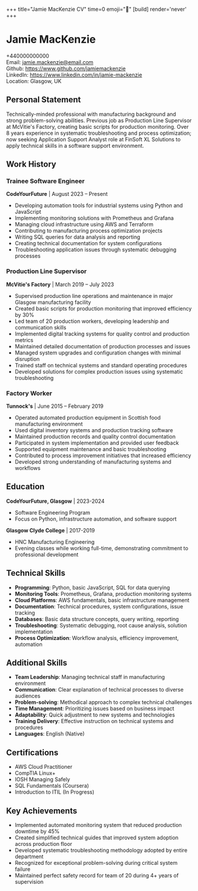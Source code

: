 +++
title="Jamie MacKenzie CV" 
time=0 
emoji="📄" 
[build]
render='never'
+++

# Jamie MacKenzie

+440000000000  
Email: jamie.mackenzie@email.com  
Github: https://www.github.com/jamiemackenzie  
LinkedIn: https://www.linkedin.com/in/jamie-mackenzie  
Location: Glasgow, UK

## Personal Statement

Technically-minded professional with manufacturing background and strong problem-solving abilities. Previous job as Production Line Supervisor at McVitie's Factory, creating basic scripts for production monitoring. Over 8 years experience in systematic troubleshooting and process optimization; now seeking Application Support Analyst role at FinSoft XL Solutions to apply technical skills in a software support environment.

## Work History

### Trainee Software Engineer

**CodeYourFuture** | August 2023 – Present

- Developing automation tools for industrial systems using Python and JavaScript
- Implementing monitoring solutions with Prometheus and Grafana
- Managing cloud infrastructure using AWS and Terraform
- Contributing to manufacturing process optimization projects
- Writing SQL queries for data analysis and reporting
- Creating technical documentation for system configurations
- Troubleshooting application issues through systematic debugging processes

### Production Line Supervisor

**McVitie's Factory** | March 2019 – July 2023

- Supervised production line operations and maintenance in major Glasgow manufacturing facility
- Created basic scripts for production monitoring that improved efficiency by 30%
- Led team of 20 production workers, developing leadership and communication skills
- Implemented digital tracking systems for quality control and production metrics
- Maintained detailed documentation of production processes and issues
- Managed system upgrades and configuration changes with minimal disruption
- Trained staff on technical systems and standard operating procedures
- Developed solutions for complex production issues using systematic troubleshooting

### Factory Worker

**Tunnock's** | June 2015 – February 2019

- Operated automated production equipment in Scottish food manufacturing environment
- Used digital inventory systems and production tracking software
- Maintained production records and quality control documentation
- Participated in system implementation and provided user feedback
- Supported equipment maintenance and basic troubleshooting
- Contributed to process improvement initiatives that increased efficiency
- Developed strong understanding of manufacturing systems and workflows

## Education

**CodeYourFuture, Glasgow** | 2023-2024

- Software Engineering Program
- Focus on Python, infrastructure automation, and software support

**Glasgow Clyde College** | 2017-2019

- HNC Manufacturing Engineering
- Evening classes while working full-time, demonstrating commitment to professional development

## Technical Skills

- **Programming**: Python, basic JavaScript, SQL for data querying
- **Monitoring Tools**: Prometheus, Grafana, production monitoring systems
- **Cloud Platforms**: AWS fundamentals, basic infrastructure management
- **Documentation**: Technical procedures, system configurations, issue tracking
- **Databases**: Basic data structure concepts, query writing, reporting
- **Troubleshooting**: Systematic debugging, root cause analysis, solution implementation
- **Process Optimization**: Workflow analysis, efficiency improvement, automation

## Additional Skills

- **Team Leadership**: Managing technical staff in manufacturing environment
- **Communication**: Clear explanation of technical processes to diverse audiences
- **Problem-solving**: Methodical approach to complex technical challenges
- **Time Management**: Prioritizing issues based on business impact
- **Adaptability**: Quick adjustment to new systems and technologies
- **Training Delivery**: Effective instruction on technical systems and procedures
- **Languages**: English (Native)

## Certifications

- AWS Cloud Practitioner
- CompTIA Linux+
- IOSH Managing Safely
- SQL Fundamentals (Coursera)
- Introduction to ITIL (In Progress)

## Key Achievements

- Implemented automated monitoring system that reduced production downtime by 45%
- Created simplified technical guides that improved system adoption across production floor
- Developed systematic troubleshooting methodology adopted by entire department
- Recognized for exceptional problem-solving during critical system failure
- Maintained perfect safety record for team of 20 during 4+ years of supervision

